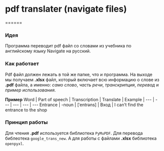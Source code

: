 # pdf translater (navigate files)
======
### Идея
Программа переводит pdf файл со словами из учебника по 
английскому языку Navigate на русский. 
### Как работает
Pdf файл должен лежать в той же папке, что и программа.
На выходе мы получаем **.xlsx** файл, который включает 
всю информацию о слове из **.pdf** файла, а именно: *само слово*,
*часть речи*, *транскрипция*, *перевод* и *пример использования*.

**Пример**
Word | Part of speech | Transcription | Translate | Example |
--- | --- | --- | --- | --- 
Entrance | -noun | [ˈentrəns] | Вход  | I can’t find the entrance to the shop
### Принцип работы
Для чтения **.pdf** используется библиотека `PyMuPDF`.
Для перевода библеотека `google_trans_new`.
А для работы с файлами **.xlsx** библиотека `openpyxl`.

